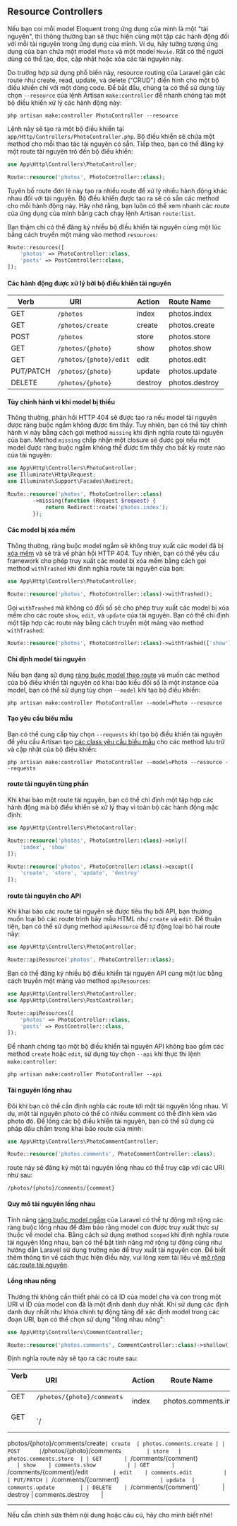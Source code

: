 ## Resource Controllers

Nếu bạn coi mỗi model Eloquent trong ứng dụng của mình là một "tài nguyên", thì thông thường bạn sẽ thực hiện cùng một tập các hành động đối với mỗi tài nguyên trong ứng dụng của mình. Ví dụ, hãy tưởng tượng ứng dụng của bạn chứa một model `Photo` và một model `Movie`. Rất có thể người dùng có thể tạo, đọc, cập nhật hoặc xóa các tài nguyên này.

Do trường hợp sử dụng phổ biến này, resource routing của Laravel gán các route như create, read, update, và delete ("CRUD") điển hình cho một bộ điều khiển chỉ với một dòng code. Để bắt đầu, chúng ta có thể sử dụng tùy chọn `--resource` của lệnh Artisan `make:controller` để nhanh chóng tạo một bộ điều khiển xử lý các hành động này:

```shell
php artisan make:controller PhotoController --resource
```

Lệnh này sẽ tạo ra một bộ điều khiển tại `app/Http/Controllers/PhotoController.php`. Bộ điều khiển sẽ chứa một method cho mỗi thao tác tài nguyên có sẵn. Tiếp theo, bạn có thể đăng ký một route tài nguyên trỏ đến bộ điều khiển:

```php
use App\Http\Controllers\PhotoController;

Route::resource('photos', PhotoController::class);
```

Tuyên bố route đơn lẻ này tạo ra nhiều route để xử lý nhiều hành động khác nhau đối với tài nguyên. Bộ điều khiển được tạo ra sẽ có sẵn các method cho mỗi hành động này. Hãy nhớ rằng, bạn luôn có thể xem nhanh các route của ứng dụng của mình bằng cách chạy lệnh Artisan `route:list`.

Bạn thậm chí có thể đăng ký nhiều bộ điều khiển tài nguyên cùng một lúc bằng cách truyền một mảng vào method `resources`:

```php
Route::resources([
    'photos' => PhotoController::class,
    'posts' => PostController::class,
]);
```

#### Các hành động được xử lý bởi bộ điều khiển tài nguyên

| Verb      | URI                    | Action  | Route Name     |
| --------- | ---------------------- | ------- | -------------- |
| GET       | `/photos`              | index   | photos.index   |
| GET       | `/photos/create`       | create  | photos.create  |
| POST      | `/photos`              | store   | photos.store   |
| GET       | `/photos/{photo}`      | show    | photos.show    |
| GET       | `/photos/{photo}/edit` | edit    | photos.edit    |
| PUT/PATCH | `/photos/{photo}`      | update  | photos.update  |
| DELETE    | `/photos/{photo}`      | destroy | photos.destroy |

#### Tùy chỉnh hành vi khi model bị thiếu

Thông thường, phản hồi HTTP 404 sẽ được tạo ra nếu model tài nguyên được ràng buộc ngầm không được tìm thấy. Tuy nhiên, bạn có thể tùy chỉnh hành vi này bằng cách gọi method `missing` khi định nghĩa route tài nguyên của bạn. Method `missing` chấp nhận một closure sẽ được gọi nếu một model được ràng buộc ngầm không thể được tìm thấy cho bất kỳ route nào của tài nguyên:

```php
use App\Http\Controllers\PhotoController;
use Illuminate\Http\Request;
use Illuminate\Support\Facades\Redirect;

Route::resource('photos', PhotoController::class)
        ->missing(function (Request $request) {
            return Redirect::route('photos.index');
        });
```

#### Các model bị xóa mềm

Thông thường, ràng buộc model ngầm sẽ không truy xuất các model đã bị [xóa mềm](https://laravel.com/docs/11.x/eloquent#soft-deleting) và sẽ trả về phản hồi HTTP 404. Tuy nhiên, bạn có thể yêu cầu framework cho phép truy xuất các model bị xóa mềm bằng cách gọi method `withTrashed` khi định nghĩa route tài nguyên của bạn:

```php
use App\Http\Controllers\PhotoController;

Route::resource('photos', PhotoController::class)->withTrashed();
```

Gọi `withTrashed` mà không có đối số sẽ cho phép truy xuất các model bị xóa mềm cho các route `show`, `edit`, và `update` của tài nguyên. Bạn có thể chỉ định một tập hợp các route này bằng cách truyền một mảng vào method `withTrashed`:

```php
Route::resource('photos', PhotoController::class)->withTrashed(['show']);
```

#### Chỉ định model tài nguyên

Nếu bạn đang sử dụng [ràng buộc model theo route](https://laravel.com/docs/11.x/routing#route-model-binding) và muốn các method của bộ điều khiển tài nguyên có khai báo kiểu đối số là một instance của model, bạn có thể sử dụng tùy chọn `--model` khi tạo bộ điều khiển:

```shell
php artisan make:controller PhotoController --model=Photo --resource
```

#### Tạo yêu cầu biểu mẫu

Bạn có thể cung cấp tùy chọn `--requests` khi tạo bộ điều khiển tài nguyên để yêu cầu Artisan tạo [các class yêu cầu biểu mẫu](https://laravel.com/docs/11.x/validation#form-request-validation) cho các method lưu trữ và cập nhật của bộ điều khiển:

```shell
php artisan make:controller PhotoController --model=Photo --resource --requests
```

#### route tài nguyên từng phần

Khi khai báo một route tài nguyên, bạn có thể chỉ định một tập hợp các hành động mà bộ điều khiển sẽ xử lý thay vì toàn bộ các hành động mặc định:

```php
use App\Http\Controllers\PhotoController;

Route::resource('photos', PhotoController::class)->only([
    'index', 'show'
]);

Route::resource('photos', PhotoController::class)->except([
    'create', 'store', 'update', 'destroy'
]);
```

#### route tài nguyên cho API

Khi khai báo các route tài nguyên sẽ được tiêu thụ bởi API, bạn thường muốn loại bỏ các route trình bày mẫu HTML như `create` và `edit`. Để thuận tiện, bạn có thể sử dụng method `apiResource` để tự động loại bỏ hai route này:

```php
use App\Http\Controllers\PhotoController;

Route::apiResource('photos', PhotoController::class);
```

Bạn có thể đăng ký nhiều bộ điều khiển tài nguyên API cùng một lúc bằng cách truyền một mảng vào method `apiResources`:

```php
use App\Http\Controllers\PhotoController;
use App\Http\Controllers\PostController;

Route::apiResources([
    'photos' => PhotoController::class,
    'posts' => PostController::class,
]);
```

Để nhanh chóng tạo một bộ điều khiển tài nguyên API không bao gồm các method `create` hoặc `edit`, sử dụng tùy chọn `--api` khi thực thi lệnh `make:controller`:

```shell
php artisan make:controller PhotoController --api
```

#### Tài nguyên lồng nhau

Đôi khi bạn có thể cần định nghĩa các route tới một tài nguyên lồng nhau. Ví dụ, một tài nguyên photo có thể có nhiều comment có thể đính kèm vào photo đó. Để lồng các bộ điều khiển tài nguyên, bạn có thể sử dụng cú pháp dấu chấm trong khai báo route của mình:

```php
use App\Http\Controllers\PhotoCommentController;

Route::resource('photos.comments', PhotoCommentController::class);
```

route này sẽ đăng ký một tài nguyên lồng nhau có thể truy cập với các URI như sau:

```shell
/photos/{photo}/comments/{comment}
```

#### Quy mô tài nguyên lồng nhau

Tính năng [ràng buộc model ngầm](https://laravel.com/docs/11.x/routing#implicit-model-binding-scoping) của Laravel có thể tự động mở rộng các ràng buộc lồng nhau để đảm bảo rằng model con được truy xuất thực sự thuộc về model cha. Bằng cách sử dụng method `scoped` khi định nghĩa route tài nguyên lồng nhau, bạn có thể bật tính năng mở rộng tự động cũng như hướng dẫn Laravel sử dụng trường nào để truy xuất tài nguyên con. Để biết thêm thông tin về cách thực hiện điều này, vui lòng xem tài liệu về [mở rộng các route tài nguyên](#restful-scoping-resource-routes).

#### Lồng nhau nông

Thường thì không cần thiết phải có cả ID của model cha và con trong một URI vì ID của model con đã là một định danh duy nhất. Khi sử dụng các định danh duy nhất như khóa chính tự động tăng để xác định model trong các đoạn URI, bạn có thể chọn sử dụng "lồng nhau nông":

```php
use App\Http\Controllers\CommentController;

Route::resource('photos.comments', CommentController::class)->shallow();
```

Định nghĩa route này sẽ tạo ra các route sau:

| Verb      | URI                               | Action  | Route Name             |
| --------- | --------------------------------- | ------- | ---------------------- |
| GET       | `/photos/{photo}/comments`        | index   | photos.comments.index  |
| GET       | `/

photos/{photo}/comments/create` | create  | photos.comments.create |
| POST      | `/photos/{photo}/comments`        | store   | photos.comments.store  |
| GET       | `/comments/{comment}`             | show    | comments.show          |
| GET       | `/comments/{comment}/edit`        | edit    | comments.edit          |
| PUT/PATCH | `/comments/{comment}`             | update  | comments.update        |
| DELETE    | `/comments/{comment}`             | destroy | comments.destroy       |

---

Nếu cần chỉnh sửa thêm nội dung hoặc câu cú, hãy cho mình biết nhé!
